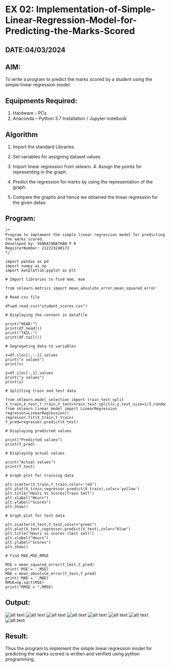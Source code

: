 # EX 02: Implementation-of-Simple-Linear-Regression-Model-for-Predicting-the-Marks-Scored

## DATE:04/03/2024

## AIM:
To write a program to predict the marks scored by a student using the simple linear regression model.

## Equipments Required:
1. Hardware – PCs
2. Anaconda – Python 3.7 Installation / Jupyter notebook

## Algorithm
1. Import the standard Libraries. 

2. Set variables for assigning dataset values. 
3. Import linear regression from sklearn. 4. Assign the points for representing in the graph. 
5. Predict the regression for marks by using the representation of the graph. 
6. Compare the graphs and hence we obtained the linear regression for the given datas.

## Program:
```
/*
Program to implement the simple linear regression model for predicting the marks scored.
Developed by: VENKATANATHAN P R
RegisterNumber: 212223240173
*/

import pandas as pd
import numpy as np
import matplotlib.pyplot as plt

# Import libraries to find mae, mse

from sklearn.metrics import mean_absolute_error,mean_squared_error

# Read csv file

df=pd.read_csv("student_scores.csv")

# Displaying the content in datafile

print("HEAD:")
print(df.head())
print("TAIL:")
print(df.tail())

# Segregating data to variables

x=df.iloc[:,:-1].values
print("x values")
print(x)

y=df.iloc[:,1].values
print("y values")
print(y)

# Splitting train and test data

from sklearn.model_selection import train_test_split
X_train,X_test,Y_train,Y_test=train_test_split(x,y,test_size=1/3,random_state=0)
from sklearn.linear_model import LinearRegression
regressor=LinearRegression()
regressor.fit(X_train,Y_train)
Y_pred=regressor.predict(X_test)

# Displaying predicted values

print("Predicted values")
print(Y_pred)

# Displaying actual values

print("Actual values")
print(Y_test)

# Graph plot for training data

plt.scatter(X_train,Y_train,color='red')
plt.plot(X_train,regressor.predict(X_train),color='yellow')
plt.title("Hours Vs Scores(Train Set)")
plt.xlabel("Hours")
plt.ylabel("Scores")
plt.show()

# Graph plot for test data

plt.scatter(X_test,Y_test,color="green")
plt.plot(X_test,regressor.predict(X_test),color="blue")
plt.title("Hours vs scores (test set)")
plt.xlabel("Hours")
plt.ylabel("Scores")
plt.show()

# Find MAE,MSE,RMSE

MSE = mean_squared_error(Y_test,Y_pred)
print('MSE = ',MSE)
MAE = mean_absolute_error(Y_test,Y_pred)
print('MAE = ',MAE)
RMSE=np.sqrt(MSE)
print("RMSE = ",RMSE)
```

## Output:
![alt text](<Screenshot 2024-03-22 213038.png>)
![alt text](<Screenshot 2024-03-22 214525.png>)
![alt text](<Screenshot 2024-03-22 214531.png>) 
![alt text](image-1.png)
![alt text](image.png)
![alt text](<Screenshot 2024-03-22 213140.png>) ![alt text](<Screenshot 2024-03-22 213149.png>)
![alt text](<Screenshot 2024-03-22 213157.png>)


## Result:
Thus the program to implement the simple linear regression model for predicting the marks scored is written and verified using python programming.
